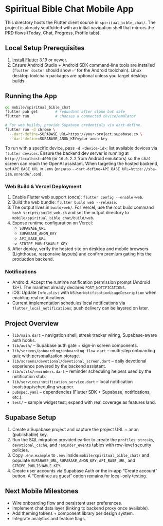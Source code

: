 # Spiritual Bible Chat Mobile App

This directory hosts the Flutter client source in `spiritual_bible_chat/`. The project is already scaffolded with an initial navigation shell that mirrors the PRD flows (Today, Chat, Progress, Profile tabs).

## Local Setup Prerequisites
1. [Install Flutter](https://docs.flutter.dev/get-started/install) 3.19 or newer.
2. Ensure Android Studio + Android SDK command-line tools are installed (`flutter doctor` should show ✅ for the Android toolchain). Linux desktop toolchain packages are optional unless you target desktop builds.

## Running the App
```bash
cd mobile/spiritual_bible_chat
flutter pub get        # redundant after clone but safe
flutter run            # chooses a connected device/emulator

# For web builds, provide Supabase credentials via dart-define.
flutter run -d chrome \
  --dart-define=SUPABASE_URL=https://your-project.supabase.co \
  --dart-define=SUPABASE_ANON_KEY=your-anon-key
```

To run with a specific device, pass `-d <device-id>`; list available devices via `flutter devices`.
Ensure the backend dev server is running at `http://localhost:4000` (or `10.0.2.2` from Android emulators) so the chat screen can reach the OpenAI assistant. When targeting the hosted backend, set `API_BASE_URL` in `.env` (or pass `--dart-define=API_BASE_URL=https://sba-ism.onrender.com`).

### Web Build & Vercel Deployment
1. Enable Flutter web support (once): `flutter config --enable-web`.
2. Build the web bundle: `flutter build web --release`.
3. The output lives in `build/web/`. For Vercel, use the root build command `bash scripts/build_web.sh` and set the output directory to `mobile/spiritual_bible_chat/build/web`.
4. Expose runtime configuration on Vercel:
   - `SUPABASE_URL`
   - `SUPABASE_ANON_KEY`
   - `API_BASE_URL`
   - `STRIPE_PUBLISHABLE_KEY`
5. After deploy, verify the hosted site on desktop and mobile browsers (Lighthouse, responsive layouts) and confirm premium gating hits the production backend.

### Notifications
- Android: Accept the runtime notification permission prompt (Android 13+). The manifest already declares `POST_NOTIFICATIONS`.
- iOS: Update `Info.plist` with `NSUserNotificationUsageDescription` when enabling real notifications.
- Current implementation schedules local notifications via `flutter_local_notifications`; push delivery can be layered on later.

## Project Overview
- `lib/main.dart` – navigation shell, streak tracker wiring, Supabase-aware auth hooks.
- `lib/auth/` – Supabase auth gate + sign-in screen components.
- `lib/screens/onboarding/onboarding_flow.dart` – multi-step onboarding quiz with personalization storage.
- `lib/screens/devotional/devotional_screen.dart` – daily devotional experience powered by the backend assistant.
- `lib/utils/reminders.dart` – reminder scheduling helpers used by the notification stub.
- `lib/services/notification_service.dart` – local notification bootstrap/scheduling wrapper.
- `pubspec.yaml` – dependencies (Flutter SDK + Supabase, notifications, etc.).
- `test/` – sample widget test; expand with real coverage as features land.

## Supabase Setup
1. Create a Supabase project and capture the project URL + anon (publishable) key.
2. Run the SQL migration provided earlier to create the `profiles`, `streaks`, `devotional_cache`, and `reminder_events` tables with row-level security policies.
3. Copy `.env.example` to `.env` inside `mobile/spiritual_bible_chat/` and populate `SUPABASE_URL`, `SUPABASE_ANON_KEY`, `API_BASE_URL`, and `STRIPE_PUBLISHABLE_KEY`.
4. Create user accounts via Supabase Auth or the in-app “Create account” button. A “Continue as guest” option remains for local-only testing.

## Next Mobile Milestones
- Wire onboarding flow and persistent user preferences.
- Implement chat data layer (linking to backend proxy once available).
- Add theming tokens + component library per design system.
- Integrate analytics and feature flags.
